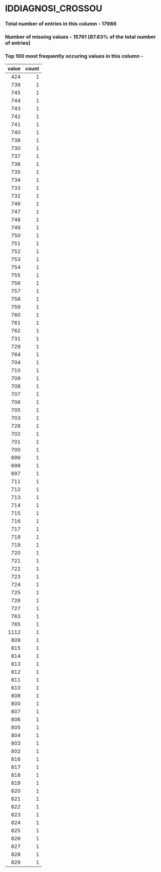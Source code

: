 
# IDDIAGNOSI_CROSSOU

### Total number of entries in this column - 17986

### Number of missing values - 15761 (87.63% of the total number of entries)

### Top 100 most frequently occuring values in this column -

|   value |   count |
|--------:|--------:|
|     424 |       1 |
|     739 |       1 |
|     745 |       1 |
|     744 |       1 |
|     743 |       1 |
|     742 |       1 |
|     741 |       1 |
|     740 |       1 |
|     738 |       1 |
|     730 |       1 |
|     737 |       1 |
|     736 |       1 |
|     735 |       1 |
|     734 |       1 |
|     733 |       1 |
|     732 |       1 |
|     746 |       1 |
|     747 |       1 |
|     748 |       1 |
|     749 |       1 |
|     750 |       1 |
|     751 |       1 |
|     752 |       1 |
|     753 |       1 |
|     754 |       1 |
|     755 |       1 |
|     756 |       1 |
|     757 |       1 |
|     758 |       1 |
|     759 |       1 |
|     760 |       1 |
|     761 |       1 |
|     762 |       1 |
|     731 |       1 |
|     729 |       1 |
|     764 |       1 |
|     704 |       1 |
|     710 |       1 |
|     709 |       1 |
|     708 |       1 |
|     707 |       1 |
|     706 |       1 |
|     705 |       1 |
|     703 |       1 |
|     728 |       1 |
|     702 |       1 |
|     701 |       1 |
|     700 |       1 |
|     699 |       1 |
|     698 |       1 |
|     697 |       1 |
|     711 |       1 |
|     712 |       1 |
|     713 |       1 |
|     714 |       1 |
|     715 |       1 |
|     716 |       1 |
|     717 |       1 |
|     718 |       1 |
|     719 |       1 |
|     720 |       1 |
|     721 |       1 |
|     722 |       1 |
|     723 |       1 |
|     724 |       1 |
|     725 |       1 |
|     726 |       1 |
|     727 |       1 |
|     763 |       1 |
|     765 |       1 |
|    1112 |       1 |
|     809 |       1 |
|     815 |       1 |
|     814 |       1 |
|     813 |       1 |
|     812 |       1 |
|     811 |       1 |
|     810 |       1 |
|     808 |       1 |
|     800 |       1 |
|     807 |       1 |
|     806 |       1 |
|     805 |       1 |
|     804 |       1 |
|     803 |       1 |
|     802 |       1 |
|     816 |       1 |
|     817 |       1 |
|     818 |       1 |
|     819 |       1 |
|     820 |       1 |
|     821 |       1 |
|     822 |       1 |
|     823 |       1 |
|     824 |       1 |
|     825 |       1 |
|     826 |       1 |
|     827 |       1 |
|     828 |       1 |
|     829 |       1 |
